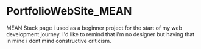 # PortfolioWebSite_MEAN

MEAN Stack page i used as a beginner project for the start of my web development journey.
I'd like to remind that i'm no designer but having that in mind i dont mind constructive criticism.
